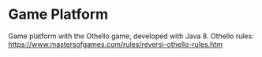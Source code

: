 # Game Platform
Game platform with the Othello game, developed with Java 8. Othello rules: https://www.mastersofgames.com/rules/reversi-othello-rules.htm
